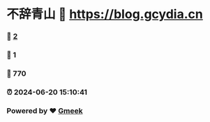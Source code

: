 # 不辞青山 :link: https://blog.gcydia.cn 
### :page_facing_up: [2](https://blog.gcydia.cn/tag.html) 
### :speech_balloon: 1 
### :hibiscus: 770 
### :alarm_clock: 2024-06-20 15:10:41 
### Powered by :heart: [Gmeek](https://github.com/Meekdai/Gmeek)

